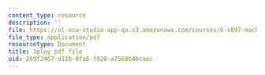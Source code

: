 ```yaml
---
content_type: resource
description: ''
file: https://ol-ocw-studio-app-qa.s3.amazonaws.com/courses/6-s897-machine-learning-for-healthcare-spring-2019/269f2467d11b0fa6f928a7568b4bcaec_kZrb6ZIwJqg.pdf
file_type: application/pdf
resourcetype: Document
title: 3play pdf file
uid: 269f2467-d11b-0fa6-f928-a7568b4bcaec
---
```

